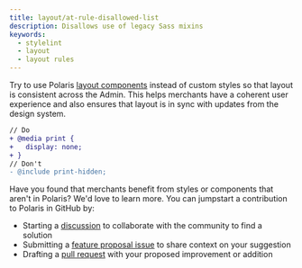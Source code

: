 ```yaml
---
title: layout/at-rule-disallowed-list
description: Disallows use of legacy Sass mixins
keywords:
  - stylelint
  - layout
  - layout rules
---
```


Try to use Polaris [layout components](/components) instead of custom styles so that layout is consistent across the Admin. This helps merchants have a coherent user experience and also ensures that layout is in sync with updates from the design system.

```diff
// Do
+ @media print {
+   display: none;
+ }
// Don't
- @include print-hidden;
```

Have you found that merchants benefit from styles or components that aren't in Polaris? We'd love to learn more. You can jumpstart a contribution to Polaris in GitHub by:

- Starting a [discussion](https://github.com/Shopify/polaris/discussions/6750) to collaborate with the community to find a solution
- Submitting a [feature proposal issue](https://github.com/Shopify/polaris/issues/new?assignees=&labels=Feature+request&template=FEATURE_REQUEST.md) to share context on your suggestion
- Drafting a [pull request](https://github.com/Shopify/polaris/pulls) with your proposed improvement or addition
